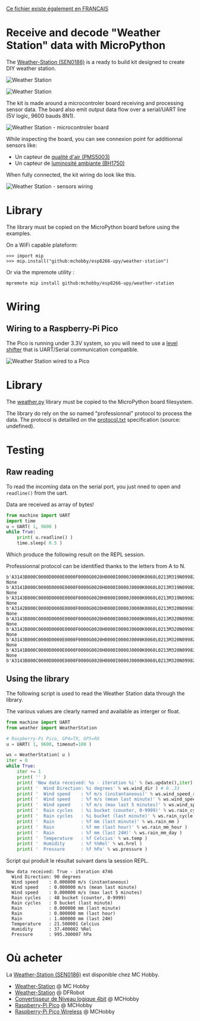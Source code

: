 [Ce fichier existe également en FRANCAIS](readme.md)

# Receive and decode "Weather Station" data with MicroPython

The [Weather-Station (SEN0186)](https://shop.mchobby.be/fr/environnemental-press-temp-hrel-gaz/2385-station-meteo-kit-5-capteurs-anemometre-girouette-pluie-temperature-humidite-3232100023857.html) is a ready to build kit designed to create DIY weather station.

![Weather Station](docs/_static/weather-station.jpg)

![Weather Station](docs/_static/weather-station2.jpg)

The kit is made around a microcontroler board receiving and processing sensor data. The board also emit output data flow over a serial/UART line (5V logic, 9600 bauds 8N1).

![Weather Station - microcontroler board](docs/_static/weather-station-board.jpg)

While inspecting the board, you can see connexion point for additionnal sensors like:
* Un capteur de [qualité d'air (PMS5003)](https://shop.mchobby.be/fr/environnemental-press-temp-hrel-gaz/1332-senseur-qualite-d-air-pm25-pm5003-et-adaptateur-breadboard-3232100013322-adafruit.html)
* Un capteur de [luminosité ambiante (BH1750)](https://shop.mchobby.be/fr/environnemental-press-temp-hrel-gaz/2444-m5stack-capteur-luminosite-ambiante-bh1750fvi-tr-grove-i2c-3232100024441-m5stack.html)

When fully connected, the kit wiring do look like this.

![Weather Station - sensors wiring](docs/_static/weather-station-connexion.jpg)

# Library

The library must be copied on the MicroPython board before using the examples.

On a WiFi capable plateform:

```
>>> import mip
>>> mip.install("github:mchobby/esp8266-upy/weather-station")
```

Or via the mpremote utility :

```
mpremote mip install github:mchobby/esp8266-upy/weather-station
```

# Wiring
## Wiring to a Raspberry-Pi Pico
The Pico is running under 3.3V system, so you will need to use a [level shifter](https://shop.mchobby.be/fr/cartes-breakout/131-convertisseur-logique-4-canaux-bi-directionnel-i2c-compatible-3232100001312-adafruit.html) that is UART/Serial communication compatible.

![Weather Station wired to a Pico](docs/_static/weather-station-pico-wiring.jpg)

# Library
The [weather.py](lib/weather.py) library must be copied to the MicroPython board filesystem.

The library do rely on the so named "professionnal" protocol to process the data. The protocol is detailled on the [protocol.txt](docs/protocol.txt) specification (source: undefined).

# Testing

## Raw reading
To read the incoming data on the serial port, you just nned to open and `readline()` from the uart.

Data are received as array of bytes!

``` python
from machine import UART
import time
u = UART( 1, 9600 )
while True:
	print( u.readline() )
	time.sleep( 0.5 )
```

Which produce the following result on the REPL session.

Professionnal protocol can be identified thanks to the letters from A to N.

```
b'A3143B000C0000D0000E0000F0000G0020H0000I0000J0000K0060L0213M319N09982O.....*5E\r\n'
None
b'A3141B000C0000D0000E0000F0000G0020H0000I0000J0000K0060L0213M319N09982O.....*5C\r\n'
None
b'A3143B000C0000D0000E0000F0000G0020H0000I0000J0000K0060L0213M319N09982O.....*5E\r\n'
None
b'A3142B000C0000D0000E0000F0000G0020H0000I0000J0000K0060L0213M320N09983O.....*54\r\n'
None
b'A3143B000C0000D0000E0000F0000G0020H0000I0000J0000K0060L0213M320N09983O.....*55\r\n'
None
b'A3142B000C0000D0000E0000F0000G0020H0000I0000J0000K0060L0213M320N09983O.....*54\r\n'
None
b'A3143B000C0000D0000E0000F0000G0020H0000I0000J0000K0060L0213M320N09982O.....*54\r\n'
None
b'A3141B000C0000D0000E0000F0000G0020H0000I0000J0000K0060L0213M320N09982O.....*56\r\n'
None
b'A3143B000C0000D0000E0000F0000G0020H0000I0000J0000K0060L0213M320N09982O.....*54\r\n'
```

## Using the library
The following script is used to read the Weather Station data through the library.

The various values are clearly named and available as interger or float.

``` python
from machine import UART
from weather import WeatherStation

# Raspberry-Pi Pico, GP4=TX, GP5=RX
u = UART( 1, 9600, timeout=100 )

ws = WeatherStation( u )
iter = 0
while True:
	iter += 1
	print( '' )
	print( 'New data received: %s - iteration %i' % (ws.update(),iter) )
	print( '  Wind Direction: %i degrees' % ws.wind_dir ) # 0..33
	print( '  Wind speed    : %f m/s (instantaneous)' % ws.wind_speed_real )
	print( '  Wind speed    : %f m/s (mean last minute)' % ws.wind_speed )
	print( '  Wind speed    : %f m/s (max last 5 minutes)' % ws.wind_speed_max )
	print( '  Rain cycles   : %i bucket (counter, 0-9999)' % ws.rain_cycle_real )
	print( '  Rain cycles   : %i bucket (last minute)' % ws.rain_cycle )
	print( '  Rain          : %f mm (last minute)' % ws.rain_mm )
	print( '  Rain          : %f mm (last hour)' % ws.rain_mm_hour )
	print( '  Rain          : %f mm (last 24H)' % ws.rain_mm_day )
	print( '  Temperature   : %f Celcius' % ws.temp )
	print( '  Humidity      : %f %%Rel' % ws.hrel )
	print( '  Pressure      : %f hPa' % ws.pressure )
```

Script qui produit le résultat suivant dans la session REPL.

```
New data received: True - iteration 4746
  Wind Direction: 90 degrees
  Wind speed    : 0.000000 m/s (instantaneous)
  Wind speed    : 0.000000 m/s (mean last minute)
  Wind speed    : 0.000000 m/s (max last 5 minutes)
  Rain cycles   : 48 bucket (counter, 0-9999)
  Rain cycles   : 0 bucket (last minute)
  Rain          : 0.000000 mm (last minute)
  Rain          : 0.000000 mm (last hour)
  Rain          : 1.400000 mm (last 24H)
  Temperature   : 21.500001 Celcius
  Humidity      : 37.400002 %Rel
  Pressure      : 995.300007 hPa
```

# Où acheter
La [Weather-Station (SEN0186)](https://shop.mchobby.be/fr/environnemental-press-temp-hrel-gaz/2385-station-meteo-kit-5-capteurs-anemometre-girouette-pluie-temperature-humidite-3232100023857.html) est disponible chez MC Hobby.
* [Weather-Station](https://shop.mchobby.be/fr/environnemental-press-temp-hrel-gaz/2385-station-meteo-kit-5-capteurs-anemometre-girouette-pluie-temperature-humidite-3232100023857.html) @ MC Hobby
* [Weather-Station](https://www.dfrobot.com/product-1308.html) @ DFRobot
* [Convertisseur de Niveau logique 4bit](https://shop.mchobby.be/fr/cartes-breakout/131-convertisseur-logique-4-canaux-bi-directionnel-i2c-compatible-3232100001312-adafruit.html) @ MCHobby
* [Raspberry-Pi Pico](https://shop.mchobby.be/fr/pico-rp2040/2025-pico-rp2040-microcontroleur-2-coeurs-raspberry-pi-3232100020252.html) @ MCHobby
* [Raspberry-Pi Pico Wireless](https://shop.mchobby.be/fr/pico-rp2040/2434-pico-w-wireless-rp2040-2-coeurs-wifi-bluetooth-3232100024342.html) @ MCHobby
